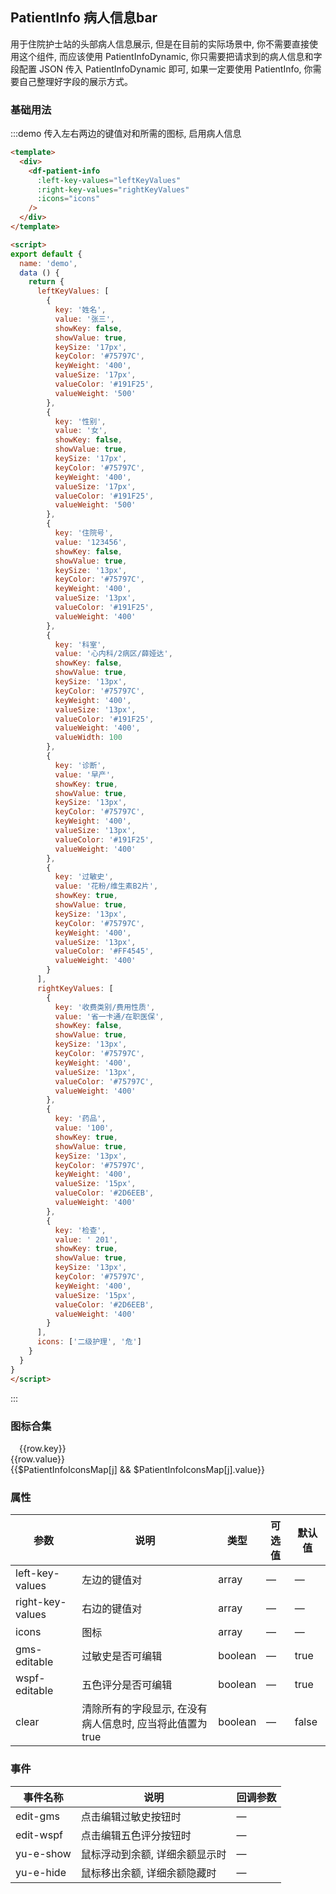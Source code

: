 ## PatientInfo 病人信息bar

用于住院护士站的头部病人信息展示, 但是在目前的实际场景中, 你不需要直接使用这个组件, 而应该使用 PatientInfoDynamic, 你只需要把请求到的病人信息和字段配置 JSON 传入 PatientInfoDynamic 即可, 如果一定要使用 PatientInfo, 你需要自己整理好字段的展示方式。

### 基础用法

:::demo 传入左右两边的键值对和所需的图标, 启用病人信息
```html
<template>
  <div>
    <df-patient-info
      :left-key-values="leftKeyValues"
      :right-key-values="rightKeyValues"
      :icons="icons"
    />
  </div>
</template>

<script>
export default {
  name: 'demo',
  data () {
    return {
      leftKeyValues: [
        {
          key: '姓名',
          value: '张三',
          showKey: false,
          showValue: true,
          keySize: '17px',
          keyColor: '#75797C',
          keyWeight: '400',
          valueSize: '17px',
          valueColor: '#191F25',
          valueWeight: '500'
        },
        {
          key: '性别',
          value: '女',
          showKey: false,
          showValue: true,
          keySize: '17px',
          keyColor: '#75797C',
          keyWeight: '400',
          valueSize: '17px',
          valueColor: '#191F25',
          valueWeight: '500'
        },
        {
          key: '住院号',
          value: '123456',
          showKey: false,
          showValue: true,
          keySize: '13px',
          keyColor: '#75797C',
          keyWeight: '400',
          valueSize: '13px',
          valueColor: '#191F25',
          valueWeight: '400'
        },
        {
          key: '科室',
          value: '心内科/2病区/薛娅达',
          showKey: false,
          showValue: true,
          keySize: '13px',
          keyColor: '#75797C',
          keyWeight: '400',
          valueSize: '13px',
          valueColor: '#191F25',
          valueWeight: '400',
          valueWidth: 100
        },
        {
          key: '诊断',
          value: '早产',
          showKey: true,
          showValue: true,
          keySize: '13px',
          keyColor: '#75797C',
          keyWeight: '400',
          valueSize: '13px',
          valueColor: '#191F25',
          valueWeight: '400'
        },
        {
          key: '过敏史',
          value: '花粉/维生素B2片',
          showKey: true,
          showValue: true,
          keySize: '13px',
          keyColor: '#75797C',
          keyWeight: '400',
          valueSize: '13px',
          valueColor: '#FF4545',
          valueWeight: '400'
        }
      ],
      rightKeyValues: [
        {
          key: '收费类别/费用性质',
          value: '省一卡通/在职医保',
          showKey: false,
          showValue: true,
          keySize: '13px',
          keyColor: '#75797C',
          keyWeight: '400',
          valueSize: '13px',
          valueColor: '#75797C',
          valueWeight: '400'
        },
        {
          key: '药品',
          value: '100',
          showKey: true,
          showValue: true,
          keySize: '13px',
          keyColor: '#75797C',
          keyWeight: '400',
          valueSize: '15px',
          valueColor: '#2D6EEB',
          valueWeight: '400'
        },
        {
          key: '检查',
          value: ' 201',
          showKey: true,
          showValue: true,
          keySize: '13px',
          keyColor: '#75797C',
          keyWeight: '400',
          valueSize: '15px',
          valueColor: '#2D6EEB',
          valueWeight: '400'
        }
      ],
      icons: ['二级护理', '危']
    }
  }
}
</script>
```
:::

### 图标合集

<df-table class="demo-patient icons-map-table" :data="Object.keys($PatientInfoIconsMap).map(key => {
  const icon = $PatientInfoIconsMap[key]
  return {
    key,
    type: icon.type,
    value: icon.value,
    color: icon.color,
    title: icon.title
  }
})" style="width: 100%">
  <df-table-column prop="key" label="传入值" width="180">
    <div slot-scope="{row}" style="padding-left: 14px">{{row.key}}</div>
  </df-table-column>
  <df-table-column prop="value" label="显示值" width="180" />
  <df-table-column prop="color" label="显示颜色" width="180" />
  <df-table-column prop="type" label="显示类型" width="180" />
  <df-table-column prop="demo" label="显示效果">
    <div slot-scope="{row}" :title="row.title">
      <div v-if="row.type === 'text'" :class="row.key" class="df-patient-info-item-value" :style="{backgroundColor: row.color}">{{row.value}}</div>
      <div v-if="row.type === 'icon'" :class="row.key" class="df-patient-info-item-value" :style="{backgroundColor: row.color}"><i :class="row.value" style="font-size: 14px;"></i></div>
      <div class="df-patient-info-item icons" v-if="row.type === 'array'">
        <div v-for="(j, k) in row.value" :key="k">
        <div v-if="$PatientInfoIconsMap[j] && $PatientInfoIconsMap[j].type === 'text'" class="df-patient-info-item-value" :class="$PatientInfoIconsMap[j] && $PatientInfoIconsMap[j].key" :style="{backgroundColor: $PatientInfoIconsMap[j] && $PatientInfoIconsMap[j].color}">{{$PatientInfoIconsMap[j] && $PatientInfoIconsMap[j].value}}</div>
        <div v-if="$PatientInfoIconsMap[j] && $PatientInfoIconsMap[j].type === 'icon'" class="df-patient-info-item-value" :class="$PatientInfoIconsMap[j] && $PatientInfoIconsMap[j].key" :style="{backgroundColor: $PatientInfoIconsMap[j] && $PatientInfoIconsMap[j].color}"><i :class="$PatientInfoIconsMap[j] && $PatientInfoIconsMap[j].value" style="font-size: 14px;"></i></div>
        </div>
      </div>
    </div>
  </df-table-column>
</df-table>
### 属性
| 参数      | 说明          | 类型      | 可选值                           | 默认值  |
|---------- |-------------- |---------- |--------------------------------  |-------- |
| left-key-values | 左边的键值对 | array | — | — |
| right-key-values | 右边的键值对 | array | — | — |
| icons | 图标 | array | — | — |
| gms-editable | 过敏史是否可编辑 | boolean | — | true |
| wspf-editable | 五色评分是否可编辑 | boolean | — | true |
| clear | 清除所有的字段显示, 在没有病人信息时, 应当将此值置为 true | boolean | — | false |

### 事件
| 事件名称      | 说明    | 回调参数      |
|---------- |-------- |---------- |
| edit-gms | 点击编辑过敏史按钮时 | — |
| edit-wspf | 点击编辑五色评分按钮时 | — |
| yu-e-show | 鼠标浮动到余额, 详细余额显示时 | — |
| yu-e-hide | 鼠标移出余额, 详细余额隐藏时 | — |
